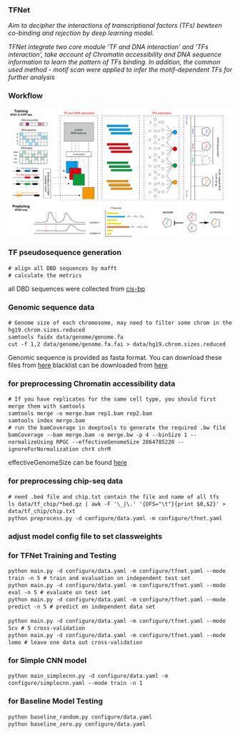 ### TFNet

*Aim to decipher the interactions of transcriptional factors (TFs) bewteen co-binding and rejection by deep learning model.*

*TFNet integrate two core module 'TF and DNA interaction' and 'TFs interaction', take account of Chromatin accessibility and DNA sequence information to learn the pattern of TFs binding. In addition, the common used method - motif scan were applied to infer the motif-dependent TFs for further analysis* 

### Workflow

![tf-dl](img/tf-dl.png)


### TF pseudosequence generation

```
# align all DBD sequences by mafft
# calculate the metrics
```
all DBD sequences were collected from [cis-bp](http://cisbp.ccbr.utoronto.ca)


### Genomic sequence data

```
# Genome size of each chromosome, may need to filter some chrom in the hg19.chrom.sizes.reduced
samtools faidx data/genome/genome.fa
cut -f 1,2 data/genome/genome.fa.fai > data/hg19.chrom.sizes.reduced
```
Genomic sequence is provided as fasta format. You can download these files from [here](https://hgdownload.soe.ucsc.edu/downloads.html)
blacklist can be downloaded from [here](https://github.com/Boyle-Lab/Blacklist/blob/master/lists/)


### for preprocessing Chromatin accessibility data

```
# If you have replicates for the same cell type, you should first merge them with samtools
samtools merge -o merge.bam rep1.bam rep2.bam
samtools index merge.bam
# run the bamCoverage in deeptools to generate the required .bw file 
bamCoverage --bam merge.bam -o merge.bw -p 4 --binSize 1 --normalizeUsing RPGC --effectiveGenomeSize 2864785220 --ignoreForNormalization chrX chrM 
```
effectiveGenomeSize can be found [here](https://deeptools.readthedocs.io/en/latest/content/feature/effectiveGenomeSize.html)


### for preprocessing chip-seq data

```
# need .bed file and chip.txt contain the file and name of all tfs
ls data/tf_chip/*bed.gz | awk -F '\_|\.' '{OFS="\t"}{print $0,$2}' > data/tf_chip/chip.txt
python preprocess.py -d configure/data.yaml -m configure/tfnet.yaml
```

### adjust model config file to set classweights

### for TFNet Training and Testing

```
python main.py -d configure/data.yaml -m configure/tfnet.yaml --mode train -n 5 # train and evaluation on independent test set
python main.py -d configure/data.yaml -m configure/tfnet.yaml --mode eval -n 5 # evaluate on test set
python main.py -d configure/data.yaml -m configure/tfnet.yaml --mode predict -n 5 # predict on independent data set

python main.py -d configure/data.yaml -m configure/tfnet.yaml --mode 5cv # 5 cross-validation
python main.py -d configure/data.yaml -m configure/tfnet.yaml --mode lomo # leave one data out cross-validation
```

### for Simple CNN model
```
python main_simplecnn.py -d configure/data.yaml -m configure/simplecnn.yaml --mode train -n 1 
```

### for Baseline Model Testing

```
python baseline_random.py configure/data.yaml
python baseline_zero.py configure/data.yaml
```